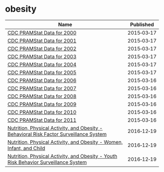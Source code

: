 # obesity

Name | Published
---- | ---------
[CDC PRAMStat Data for 2000](../datasets/3hwj-hqmh.md) | 2015&#x2011;03&#x2011;17
[CDC PRAMStat Data for 2001](../datasets/u93h-quup.md) | 2015&#x2011;03&#x2011;17
[CDC PRAMStat Data for 2002](../datasets/dnxe-zgxs.md) | 2015&#x2011;03&#x2011;17
[CDC PRAMStat Data for 2003](../datasets/u76f-m89e.md) | 2015&#x2011;03&#x2011;17
[CDC PRAMStat Data for 2004](../datasets/xyxp-dxa9.md) | 2015&#x2011;03&#x2011;17
[CDC PRAMStat Data for 2005](../datasets/pj7z-f3xf.md) | 2015&#x2011;03&#x2011;17
[CDC PRAMStat Data for 2006](../datasets/akmt-4qtj.md) | 2015&#x2011;03&#x2011;16
[CDC PRAMStat Data for 2007](../datasets/vr6p-ert2.md) | 2015&#x2011;03&#x2011;16
[CDC PRAMStat Data for 2008](../datasets/4ya2-fkvt.md) | 2015&#x2011;03&#x2011;16
[CDC PRAMStat Data for 2009](../datasets/qwpv-wpc8.md) | 2015&#x2011;03&#x2011;16
[CDC PRAMStat Data for 2010](../datasets/xvu4-xjdb.md) | 2015&#x2011;03&#x2011;16
[CDC PRAMStat Data for 2011](../datasets/ese6-rqpq.md) | 2015&#x2011;03&#x2011;16
[Nutrition, Physical Activity, and Obesity - Behavioral Risk Factor Surveillance System](../datasets/hn4x-zwk7.md) | 2016&#x2011;12&#x2011;19
[Nutrition, Physical Activity, and Obesity - Women, Infant, and Child](../datasets/735e-byxc.md) | 2016&#x2011;12&#x2011;19
[Nutrition, Physical Activity, and Obesity - Youth Risk Behavior Surveillance System](../datasets/vba9-s8jp.md) | 2016&#x2011;12&#x2011;19

